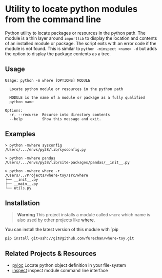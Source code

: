# Utility to locate python modules from the command line 

Python utility to locate packages or resources in the python path.
The module is a thin layer around `importlib` to display
the location and contents of an installed module or package.
The script exits with an error code if the module is not found.
This is similar to `python -minspect <name> -d` but adds the option
to display the package contents as a tree.

## Usage

```console
Usage: python -m where [OPTIONS] MODULE

  Locate python module or resources in the python path

  MODULE is the name of a module or package as a fully qualified
  python name

Options:
  -r, --recurse  Recurse into directory contents
  --help         Show this message and exit.
```


## Examples

```console
> python -mwhere sysconfig 
/Users/.../envs/py38/lib/sysconfig.py

> python -mwhere pandas      
/Users/.../envs/py38/lib/site-packages/pandas/__init__.py

> python -mwhere where -r
/Users/../Projects/where-toy/src/where
├── __init__.py
├── __main__.py
└── utils.py
```

## Installation

> **Warning**
This project installs a module called ```where```
which name is also used by other projects like
[where](https://pypi.org/project/where/).

You can install the latest version of this module with `pip

```console
pip install git+ssh://git@github.com/furechan/where-toy.git
```

## Related Projects & Resources
- [pyloc](https://github.com/nicolasdespres/pyloc) Locate python object definition in your file-system
- [inspect](https://docs.python.org/3/library/inspect.html#command-line-interface) inspect module command line interface
